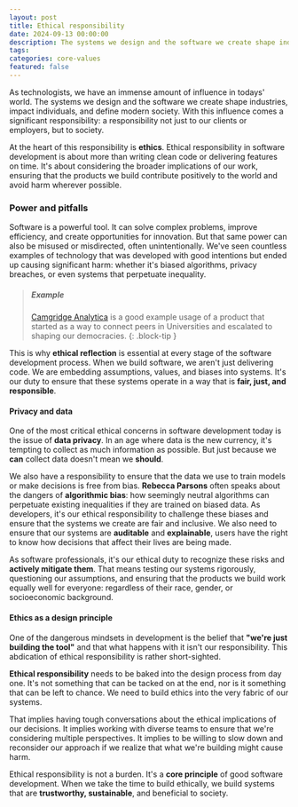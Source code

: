 ```yaml
---
layout: post
title: Ethical responsibility
date: 2024-09-13 00:00:00
description: The systems we design and the software we create shape industries, impact individuals, and define modern society.
tags:
categories: core-values
featured: false
---
```


As technologists, we have an immense amount of influence in todays' world. The systems we design and the software we create shape industries, impact individuals, and define modern society. With this influence comes a significant responsibility: a responsibility not just to our clients or employers, but to society. 

At the heart of this responsibility is **ethics**. Ethical responsibility in software development is about more than writing clean code or delivering features on time. It's about considering the broader implications of our work, ensuring that the products we build contribute positively to the world and avoid harm wherever possible.

### Power and pitfalls

Software is a powerful tool. It can solve complex problems, improve efficiency, and create opportunities for innovation. But that same power can also be misused or misdirected, often unintentionally. We've seen countless examples of technology that was developed with good intentions but ended up causing significant harm: whether it's biased algorithms, privacy breaches, or even systems that perpetuate inequality.

> ##### Example
>
> [Camgridge Analytica](https://www.theguardian.com/technology/commentisfree/2020/oct/15/cambridge-analytica-threat-democracy-facebook-big-tech) is a good example usage of a product that started as a way to connect peers in Universities and escalated to shaping our democracies.
{: .block-tip }

This is why **ethical reflection** is essential at every stage of the software development process. When we build software, we aren't just delivering code. We are embedding assumptions, values, and biases into systems. It's our duty to ensure that these systems operate in a way that is **fair, just, and responsible**.

#### Privacy and data

One of the most critical ethical concerns in software development today is the issue of **data privacy**. In an age where data is the new currency, it's tempting to collect as much information as possible. But just because we **can** collect data doesn't mean we **should**. 

We also have a responsibility to ensure that the data we use to train models or make decisions is free from bias. **Rebecca Parsons** often speaks about the dangers of **algorithmic bias**: how seemingly neutral algorithms can perpetuate existing inequalities if they are trained on biased data. As developers, it's our ethical responsibility to challenge these biases and ensure that the systems we create are fair and inclusive. We also need to ensure that our systems are **auditable** and **explainable**, users have the right to know how decisions that affect their lives are being made.

As software professionals, it's our ethical duty to recognize these risks and **actively mitigate them**. That means testing our systems rigorously, questioning our assumptions, and ensuring that the products we build work equally well for everyone: regardless of their race, gender, or socioeconomic background.

#### Ethics as a design principle

One of the dangerous mindsets in development is the belief that **"we're just building the tool"** and that what happens with it isn't our responsibility. This abdication of ethical responsibility is rather short-sighted.

**Ethical responsibility** needs to be baked into the design process from day one. It's not something that can be tacked on at the end, nor is it something that can be left to chance. We need to build ethics into the very fabric of our systems.

That implies having tough conversations about the ethical implications of our decisions. It implies working with diverse teams to ensure that we're considering multiple perspectives. It implies to be willing to slow down and reconsider our approach if we realize that what we're building might cause harm.

Ethical responsibility is not a burden. It's a **core principle** of good software development. When we take the time to build ethically, we build systems that are **trustworthy, sustainable**, and beneficial to society.